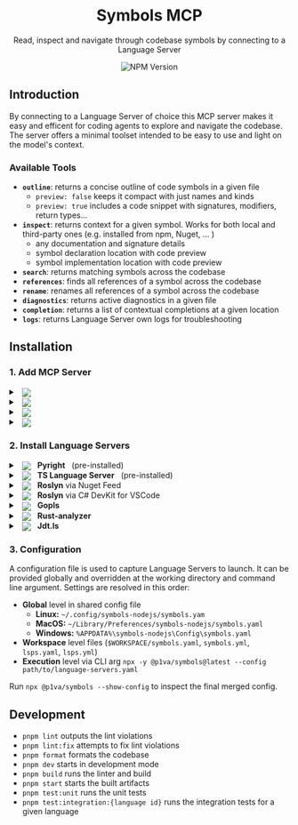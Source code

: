 <div align="center">

# Symbols MCP

Read, inspect and navigate through codebase symbols by connecting to a Language Server

![NPM Version](https://img.shields.io/npm/v/%40p1va%2Fsymbols?style=flat)


</div>

## Introduction

By connecting to a Language Server of choice this MCP server makes it easy and efficent for coding agents to explore and navigate the codebase.
The server offers a minimal toolset intended to be easy to use and light on the model's context.

### Available Tools

- **`outline`**: returns a concise outline of code symbols in a given file
  - `preview: false` keeps it compact with just names and kinds
  - `preview: true` includes a code snippet with signatures, modifiers, return types...
- **`inspect`**: returns context for a given symbol. Works for both local and third-party ones (e.g. installed from npm, Nuget, ... )
  - any documentation and signature details
  - symbol declaration location with code preview
  - symbol implementation location with code preview
- **`search`**: returns matching symbols across the codebase
- **`references`**: finds all references of a symbol across the codebase
- **`rename`**: renames all references of a symbol across the codebase
- **`diagnostics`**: returns active diagnostics in a given file
- **`completion`**: returns a list of contextual completions at a given location
- **`logs`**: returns Language Server own logs for troubleshooting

## Installation

### 1. Add MCP Server

<details>

<summary>
  &nbsp;
  <picture>
    <img src="https://img.shields.io/badge/Claude_Code-555?logo=claude" valign="middle">
  </picture>
</summary>

### Claude Code

To install the MCP server add this to your repository `.mcp.json` file

```json
{
  "mcpServers": {
    "symbols": {
      "command": "npx",
      "args": ["-y", "@p1va/symbols@latest"]
    }
  }
}
```

or

```sh
claude mcp add symbols -- npx -y @p1va/symbols@latest
```
</details>

<details>

<summary>
  &nbsp;
  <picture>
    <img src="https://img.shields.io/badge/OpenAI_Codex-%23412991?logo=openai&logoColor=white" valign="middle">
  </picture>
</summary>

### OpenAI Codex

To install the MCP server add this to your global `$HOME/.codex/config.toml` file

```toml
[mcp_servers.symbols]
command = "npx"
args = ["-y", "@p1va/symbols@latest"]
```
</details>

<details>
  
<summary>
  &nbsp;
  <picture>
    <img src="https://img.shields.io/badge/Gemini_CLI-8E75B2?logo=google%20gemini&logoColor=white" valign="middle">
  </picture>
</summary>  

### Google Gemini CLI

To install the MCP server add this to your repository `.gemini/settings.json` file

```json
{
  "mcpServers": {
    "symbols": {
      "command": "npx",
      "args": ["-y", "@p1va/symbols@latest"],
      "env": {},
      "cwd": ".",
      "timeout": 30000,
      "trust": true
    }
  }
}
```

</details>

<details>

<summary>
  &nbsp;
  <picture>
    <img src="https://img.shields.io/badge/GitHub_Copilot-8957E5?logo=github-copilot&logoColor=white" valign="middle">
  </picture>
</summary>

### GitHub Copilot

To install the MCP server add this to your repository's `.vscode/mcp.json` file

```json
{
  "servers": {
    "symbols": {
      "type": "stdio",
      "command": "npx",
      "args": ["-y", "@p1va/symbols@latest"]
    }
  }
}
```

</details>

### 2. Install Language Servers

<details>
<summary>
  &nbsp;
  <picture>
    <img src="https://img.shields.io/badge/PY-3670A0?&logo=python&logoColor=ffdd54" valign="middle">
  </picture>
  &nbsp;
  <b>Pyright</b>
  &nbsp;
  (pre-installed)
</summary>

### Pyright

#### Installation

✅ This Language Server is installed as a dependecy of the MCP server and does not need installation.

#### Configuration

✅ A default configuration for this Language Server is created during startup so things *should* work out of the box.

#### Troubleshooting

If the `logs` tool output includes errors or the `diagnostics` tool only reports module import errors even when none appear in the IDE these might be signs of Pyright not detecting the virtual environment.

You can update your `pyproject.toml` to correctly point it to the virtual environment location.

```toml
[tool.pyright]
venvPath = "."
venv = ".venv"
```

</details>

<details>

<summary>
  &nbsp;
  <picture>
    <img src="https://img.shields.io/badge/TS-%23007ACC.svg?logo=typescript&logoColor=white" valign="middle">
  </picture>
  &nbsp;
  <b>TS Language Server</b>
  &nbsp;
  (pre-installed)
</summary>

### Typescript Language Server for TS and JS

#### Installation

✅ This Language Server is installed as a dependecy of the MCP server and does not need installation.

#### Configuration

✅ A default configuration for this Language Server is created during startup so things *should* work out of the box.

</details>

<details>

<summary>
  &nbsp;
  <picture>
    <img src="https://img.shields.io/badge/C%23-blueviolet?logo=dotnet" valign="middle">
  </picture>
  &nbsp;
  <b>Roslyn</b> via Nuget Feed
</summary>

### Roslyn Language Server

#### Installation

The official Csharp Language Server is distributed over the [VS IDE Nuget feed](https://pkgs.dev.azure.com/azure-public/vside/_packaging/vs-impl/nuget/v3/index.json) as a self-contained executable.

To download and extract it to an installation directory we use the `dotnet` CLI with a temporary project file named `ServerDownload.csproj` having the following content:

```xml
<Project Sdk="Microsoft.NET.Sdk">
  <PropertyGroup>
    <PackageNameBase>Microsoft.CodeAnalysis.LanguageServer</PackageNameBase>
    <PackageVersion>5.0.0-1.25353.13</PackageVersion>
    <RestorePackagesPath  Condition=" '$(RestorePackagesPath)' == '' ">/tmp/lsp-download</RestorePackagesPath>
    <ServerPath Condition=" '$(DownloadPath)' == '' ">./LspServer/</ServerPath>
    <TargetFramework>net9.0</TargetFramework>
    <DisableImplicitNuGetFallbackFolder>true</DisableImplicitNuGetFallbackFolder>
    <AutomaticallyUseReferenceAssemblyPackages>false</AutomaticallyUseReferenceAssemblyPackages>
    <RestoreSources>
      https://pkgs.dev.azure.com/azure-public/vside/_packaging/vs-impl/nuget/v3/index.json
    </RestoreSources>
  </PropertyGroup>
  <ItemGroup>
    <PackageDownload Include="$(PackageNameBase).$(Platform)" version="[$(PackageVersion)]" />
  </ItemGroup>
  <Target Name="SimplifyPath" AfterTargets="Restore">
    <PropertyGroup>
      <PackageIdFolderName>$(PackageNameBase.ToLower()).$(Platform.ToLower())</PackageIdFolderName>
      <PackageContentPath>$(RestorePackagesPath)/$(PackageIdFolderName)/$(PackageVersion)/content/LanguageServer/$(Platform)/</PackageContentPath>
    </PropertyGroup>
    <ItemGroup>
      <ServerFiles Include="$(PackageContentPath)**/*" />
    </ItemGroup>
    <Copy SourceFiles="@(ServerFiles)" DestinationFolder="$(ServerPath)%(RecursiveDir)" />
    <RemoveDir Directories="$(RestorePackagesPath)" />
  </Target>
</Project>
```

Then pick the platform identifier matching your machine

- `win-x64`
- `win-arm64`
- `linux-x64`
- `linux-arm64`
- `linux-musl-x64`
- `linux-musl-arm64`
- `osx-x64`
- `osx-arm64`
- `neutral`

Finally restore the temporary project to trigger the download the Language Server to `RestorePackagesPath` and extract it to its final location in  `ServerPath`.

```sh
dotnet restore ServerDownload.csproj \
  /p:Platform=YOUR-PLATFORM-ID \
  /p:RestorePackagesPath=/tmp/lsp-download \
  /p:ServerPath=$HOME/.csharp-lsp/
```

To double-check the outcome of the installation run the command below

```sh
$HOME/.csharp-lsp/Microsoft.CodeAnalysis.LanguageServer --version
```
</details>

<details>
  
<summary>
  &nbsp;
  <picture>
    <img src="https://custom-icon-badges.demolab.com/badge/C%23-0078d7.svg?logo=vsc&logoColor=white" valign="middle">
  </picture>
  &nbsp;
  <b>Roslyn</b> via C# DevKit for VSCode
</summary>

### Roslyn
x

#### Installation
x

</details>


<details>

<summary>
  &nbsp;
  <picture>
    <img src="https://img.shields.io/badge/GO-%2300ADD8.svg?logo=go&logoColor=white" valign="middle">
  </picture>
  &nbsp;
  <b>Gopls</b>
</summary>

### Gopls

#### Installation

```sh
go install golang.org/x/tools/gopls@latest
```

To double-check the outcome of the installation run the command below

```sh
gopls version
```

</details>

<details>

<summary>
  &nbsp;
  <picture>
    <img src="https://img.shields.io/badge/RS-%23000000.svg?logo=rust&logoColor=white" valign="middle">
  </picture>
  &nbsp;
  <b>Rust-analyzer</b>
</summary>

### Rust-analyzer

#### Installation

```sh
rustup component add rust-analyzer
```

To double-check the outcome of the installation run the command below

```sh
rust-analyzer --version
```

</details>

<details>
  
<summary>
  &nbsp;
  <picture>
    <img src="https://img.shields.io/badge/JV-ED8B00?logo=openjdk&logoColor=white" valign="middle">
  </picture>
  &nbsp;
  <b>Jdt.ls</b>
</summary>

### jdt.ls

x

#### Installation

x

</details>


### 3. Configuration

A configuration file is used to capture Language Servers to launch.
It can be provided globally and overridden at the working directory and command line argument.
Settings are resolved in this order:

- **Global** level in shared config file
  - **Linux:** `~/.config/symbols-nodejs/symbols.yam`
  - **MacOS:** `~/Library/Preferences/symbols-nodejs/symbols.yaml`
  - **Windows:** `%APPDATA%\symbols-nodejs\Config\symbols.yaml`
- **Workspace** level files (`$WORKSPACE/symbols.yaml`, `symbols.yml`, `lsps.yaml`, `lsps.yml`)
- **Execution** level via CLI arg `npx -y @p1va/symbols@latest --config path/to/language-servers.yaml`

Run `npx @p1va/symbols --show-config` to inspect the final merged config.

## Development

- `pnpm lint` outputs the lint violations
- `pnpm lint:fix` attempts to fix lint violations
- `pnpm format` formats the codebase
- `pnpm dev` starts in development mode
- `pnpm build` runs the linter and build
- `pnpm start` starts the built artifacts
- `pnpm test:unit` runs the unit tests
- `pnpm test:integration:{language id}` runs the integration tests for a given language

